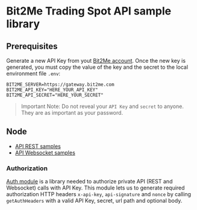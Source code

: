 # Bit2Me Trading Spot API sample library

## Prerequisites

Generate a new API Key from yout [Bit2Me account](https://account.bit2me.com/api-keys). Once the new key is generated, you must copy the value of the key and the secret to the local environment file `.env`:

```
BIT2ME_SERVER=https://gateway.bit2me.com
BIT2ME_API_KEY="HERE_YOUR_API_KEY"
BIT2ME_API_SECRET="HERE_YOUR_SECRET"
```

> Important Note: Do not reveal your `API Key` and `secret` to anyone. They are as important as your password.

## Node

* [API REST samples](/node/rest/)
* [API Websocket samples](/node/ws/)

### Authorization

[Auth module](/node/auth/) is a library needed to authorize private API (REST and Websocket) calls with API Key. This module lets us to generate required authorization HTTP headers `x-api-key`, `api-signature` and `nonce` by calling `getAuthHeaders` with a valid API Key, secret, url path and optional body.